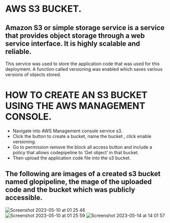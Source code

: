 # AWS S3 BUCKET.
## Amazon S3 or simple storage service is a service that provides object storage through a web service interface. It is highly scalable and reliable. 
This service was used to store the application code that was used for this deployment. A function called versioning was enabled which saves various versions of objects stored.

# HOW TO CREATE AN S3 BUCKET USING THE AWS MANAGEMENT CONSOLE.
* Navigate into AWS Management console  service s3.
* Click the button to create a bucket, name the bucket , click enable versioning.
* Go to permission remove the block all access button and include a policy that allows codepipeline to ‘Get object’ in that bucket.
* Then upload the application code file into the s3 bucket.

## The following are images of a created s3 bucket named glopipeline, the mage of the uploaded code and the bucket which was publicly accessible.


![Screenshot 2023-05-10 at 01 25 46](https://github.com/Egal212/DEVOPS-PROJECTS1.0/assets/114033502/f8cf1c37-16f0-4e34-bfb6-7c82c5d3bf1f)
![Screenshot 2023-05-10 at 01 25 59](https://github.com/Egal212/DEVOPS-PROJECTS1.0/assets/114033502/f5dd3f83-7108-4d20-83b7-19a2a4bc5729)
![Screenshot 2023-05-14 at 14 01 57](https://github.com/Egal212/DEVOPS-PROJECTS1.0/assets/114033502/65a05cbb-1271-46e4-b640-bd2910aa65c7)
